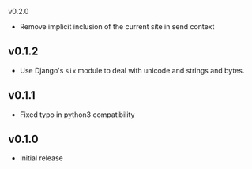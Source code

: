 v0.2.0

* Remove implicit inclusion of the current site in send context

v0.1.2
------
* Use Django's `six` module to deal with unicode and strings and bytes.

v0.1.1
------
* Fixed typo in python3 compatibility

v0.1.0
------
* Initial release
